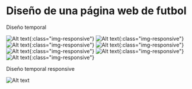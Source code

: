 <h1>Diseño de una página web de futbol</h1>

<p>Diseño temporal</p>

![Alt text](https://github.com/MCornejoDev/Test-Designer-Web/blob/master/docs/diseño_mobile_01.png "Diseño móvil"){:class="img-responsive"}
![Alt text](https://github.com/MCornejoDev/Test-Designer-Web/blob/master/docs/diseño_mobile_02.png "Diseño móvil"){:class="img-responsive"}
![Alt text](https://github.com/MCornejoDev/Test-Designer-Web/blob/master/docs/diseño_mobile_03.png "Diseño móvil"){:class="img-responsive"}
![Alt text](https://github.com/MCornejoDev/Test-Designer-Web/blob/master/docs/diseño_mobile_04.png "Diseño móvil"){:class="img-responsive"}
![Alt text](https://github.com/MCornejoDev/Test-Designer-Web/blob/master/docs/diseño_mobile_05.png "Diseño móvil"){:class="img-responsive"}
![Alt text](https://github.com/MCornejoDev/Test-Designer-Web/blob/master/docs/diseño_mobile_06.png "Diseño móvil"){:class="img-responsive"}
![Alt text](https://github.com/MCornejoDev/Test-Designer-Web/blob/master/docs/diseño_mobile_07.png "Diseño móvil"){:class="img-responsive"}


<p>Diseño temporal responsive</p>

![Alt text](https://github.com/MCornejoDev/Test-Designer-Web/blob/master/docs/dise%C3%B1o_provisional.png "Diseño temporal responsive")
